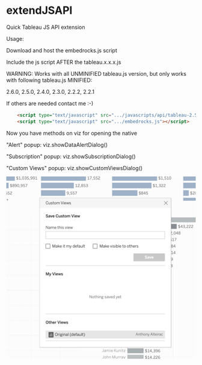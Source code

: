 # extendJSAPI
Quick Tableau JS API extension

Usage:

Download and host the embedrocks.js script

Include the js script AFTER the tableau.x.x.x.js


WARNING: Works with all UNMINIFIED tableau.js version, but only works with following tableau.js MINIFIED: 

2.6.0, 2.5.0, 2.4.0, 2.3.0, 2.2.2, 2.2.1

If others are needed contact me :-)

```html
    <script type="text/javascript" src=".../javascripts/api/tableau-2.5.0.min.js"></script>
    <script type="text/javascript" src=".../embedrocks.js"></script>
```


Now you have methods on viz for opening the native 

"Alert" popup:
viz.showDataAlertDialog()

"Subscription" popup:
viz.showSubscriptionDialog()

"Custom Views" popup:
viz.showCustomViewsDialog()

![ScreenShot](https://raw.githubusercontent.com/aalteirac/extendJSAPI/master/pic.png)
